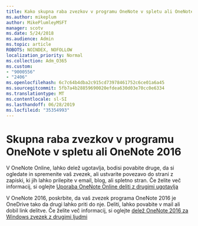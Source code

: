 ```yaml
---
title: Kako skupna raba zvezkov v programu OneNote v spletu ali OneNote 2016
ms.author: mikeplum
author: MikePlumleyMSFT
manager: scotv
ms.date: 5/24/2018
ms.audience: Admin
ms.topic: article
ROBOTS: NOINDEX, NOFOLLOW
localization_priority: Normal
ms.collection: Adm_O365
ms.custom:
- "9000556"
- "2406"
ms.openlocfilehash: 6c7c64b4dba2c915cd73978461752c6ce01a6a45
ms.sourcegitcommit: 5fb7a4b28859690020efdea630d03e70cc0e6334
ms.translationtype: MT
ms.contentlocale: sl-SI
ms.lasthandoff: 06/28/2019
ms.locfileid: "35354993"
---
```

# <a name="share-notebooks-in-onenote-online-or-onenote-2016"></a>Skupna raba zvezkov v programu OneNote v spletu ali OneNote 2016

V OneNote Online, lahko delež ugotavlja, bodisi povabite druge, da si ogledate in spremenite vaš zvezek, ali ustvarite povezavo do strani z zapiski, ki jih lahko prilepite v email, blog, ali spletno stran. Če želite več informacij, si oglejte [Uporaba OneNote Online deliti z drugimi ugotavlja](https://support.office.com/article/D3481FBE-E06C-4883-B7E9-B2EE9F38AED3)

V OneNote 2016, poskrbite, da vaš zvezek programa OneNote 2016 je OneDrive tako da drugi lahko priti do nje. Deliti, lahko povabite v mail ali dobil link delitve. Če želite več informacij, si oglejte [delež OneNote 2016 za Windows zvezek z drugimi ljudmi](https://support.office.com/article/d14b6033-7a95-4536-9216-bb0a5e0f8285)